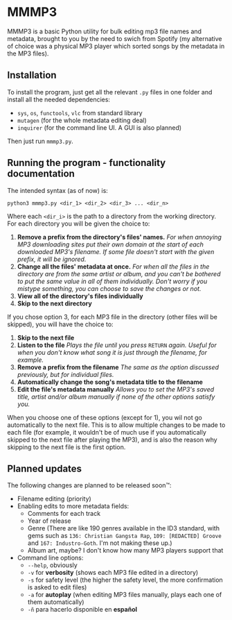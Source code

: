 # MMMP3
MMMP3 is a basic Python utility for bulk editing mp3 file names and metadata, brought to you by the need to swich from Spotify (my alternative of choice was a physical MP3 player which sorted songs by the metadata in the MP3 files).
## Installation
To install the program, just get all the relevant `.py` files in one folder and install all the needed dependencies:
- `sys`, `os`, `functools`, `vlc` from standard library
- `mutagen` (for the whole metadata editing deal)
- `inquirer` (for the command line UI. A GUI is also planned)

Then just run `mmmp3.py`. 
## Running the program - functionality documentation
The intended syntax (as of now) is:
```
python3 mmmp3.py <dir_1> <dir_2> <dir_3> ... <dir_n>
```
Where each `<dir_i>` is the path to a directory from the working directory.
For each directory you will be given the choice to:
1. **Remove a prefix from the directory's files' names.**
    _For when annoying MP3 downloading sites put their own domain at the start of each downloaded MP3's filename. If some file doesn't start with the given prefix, it will be ignored._
2. **Change all the files' metadata at once.**
    _For when all the files in the directory are from the same artist or album, and you can't be bothered to put the same value in all of them individually. Don't worry if you mistype something, you can choose to save the changes or not._
3. **View all of the directory's files individually**
4. **Skip to the next directory**

If you chose option 3, for each MP3 file in the directory (other files will be skipped), you will have the choice to:
1. **Skip to the next file**
2. **Listen to the file**
    _Plays the file until you press_ `RETURN` _again. Useful for when you don't know what song it is just through the filename, for example._
3. **Remove a prefix from the filename**
    _The same as the option discussed previously, but for individual files._
4. **Automatically change the song\'s metadata title to the filename**
5. **Edit the file's metadata manually**
    _Allows you to set the MP3's saved title, artist and/or album manually if none of the other options satisfy you._

When you choose one of these options (except for 1), you wil not go automatically to the next file. This is to allow multiple changes to be made to each file (for example, it wouldn't be of much use if you automatically skipped to the next file after playing the MP3), and is also the reason why skipping to the next file is the first option.

## Planned updates
The following changes are planned to be released soon™:
- Filename editing (priority)
- Enabling edits to more metadata fields:
    - Comments for each track
    - Year of release
    - Genre (There are like 190 genres available in the ID3 standard, with gems such as `136: Christian Gangsta Rap`, `109: [REDACTED] Groove` and `167: Industro-Goth`. I'm not making these up.)
    - Album art, maybe? I don't know how many MP3 players support that
- Command line options:
    - `--help`, obviously
    - `-v` for **verbosity** (shows each MP3 file edited in a directory)
    - `-s` for safety level (the higher the safety level, the more confirmation is asked to edit files)
    - `-a` for **autoplay** (when editing MP3 files manually, plays each one of them automatically)
    - `-ñ` para hacerlo disponible en **español**